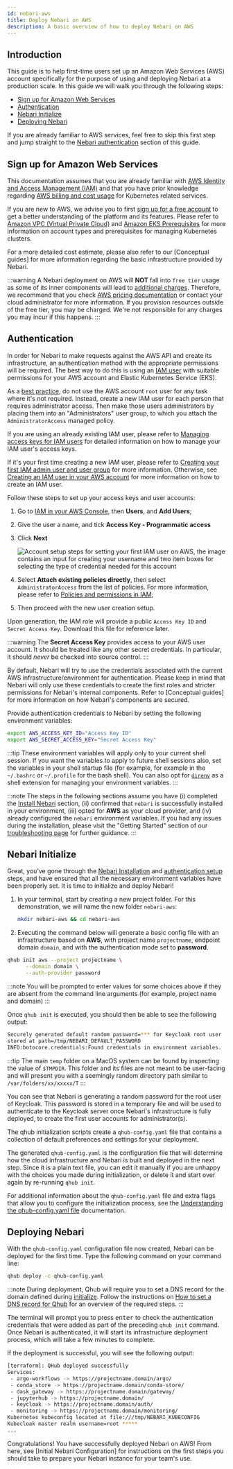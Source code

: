 ```yaml
---
id: nebari-aws
title: Deploy Nebari on AWS
description: A basic overview of how to deploy Nebari on AWS
---
```


## Introduction

This guide is to help first-time users set up an Amazon Web Services (AWS) account specifically for the purpose of using and deploying Nebari at a production scale. In this guide
we will walk you through the following steps:

- [Sign up for Amazon Web Services](#sign-up-for-amazon-web-services)
- [Authentication](#authentication)
- [Nebari Initialize](#nebari-initialize)
- [Deploying Nebari](#deploying-nebari)

If you are already familiar to AWS services, feel free to skip this first step and jump straight to the [Nebari authentication](#authentication) section of this guide.

## Sign up for Amazon Web Services

This documentation assumes that you are already familiar with [AWS Identity and Access Management (IAM)](https://docs.aws.amazon.com/IAM/latest/UserGuide/introduction.html) and
that you have prior knowledge regarding [AWS billing and cost usage](https://aws.amazon.com/eks/pricing/) for Kubernetes related services.

If you are new to AWS, we advise you to first [sign up for a free account](https://aws.amazon.com/free/free-tier/) to get a better understanding of the platform and its features.
Please refer to [Amazon VPC (Virtual Private Cloud)](https://aws.amazon.com/vpc/?nc1=h_ls) and
[Amazon EKS Prerequisites](https://docs.aws.amazon.com/eks/latest/userguide/getting-started-console.html#eks-prereqs) for more information on account types and prerequisites for
managing Kubernetes clusters.

<!-- TODO: add link to conceptual guide -->

For a more detailed cost estimate, please also refer to our \[Conceptual guides\] for more information regarding the basic infrastructure provided by Nebari.

:::warning
A Nebari deployment on AWS will **NOT** fall into `free tier` usage as some of its inner components will lead to [additional charges](https://aws.amazon.com/eks/pricing/). Therefore, we recommend that you check [AWS pricing documentation](https://aws.amazon.com/ec2/pricing/) or contact your
cloud administrator for more information. If you provision resources outside of the free tier, you may be charged. We're not responsible for any charges you may incur if this
happens.
:::

## Authentication

In order for Nebari to make requests against the AWS API and create its infrastructure, an authentication method with the appropriate permissions will be required. The best way
to do this is using an [IAM user](https://docs.aws.amazon.com/IAM/latest/UserGuide/introduction.html) with suitable permissions for your AWS account and Elastic Kubernetes Service (EKS).

As a [best practice](https://docs.aws.amazon.com/IAM/latest/UserGuide/best-practices.html#lock-away-credentials), do not use the AWS account `root` user for any task where it's not
required. Instead, create a new IAM user for each person that requires administrator access. Then make those users administrators by placing them into an "Administrators" user
group, to which you attach the `AdministratorAccess` managed policy.

If you are using an already existing IAM user, please refer to
[Managing access keys for IAM users](https://docs.aws.amazon.com/IAM/latest/UserGuide/id_credentials_access-keys.html#Using_CreateAccessKey) for detailed information on how to
manage your IAM user's access keys.

If it's your first time creating a new IAM user, please refer to
[Creating your first IAM admin user and user group](https://docs.aws.amazon.com/IAM/latest/UserGuide/getting-started_create-admin-group.html) for more information. Otherwise, see
[Creating an IAM user in your AWS account](https://docs.aws.amazon.com/IAM/latest/UserGuide/id_users_create.html) for more information on how to create an IAM user.

Follow these steps to set up your access keys and user accounts:

1. Go to [IAM in your AWS Console](https://console.aws.amazon.com/iam/home), then **Users**, and **Add Users**;
2. Give the user a name, and tick **Access Key - Programmatic access**
3. Click **Next**

   ![Account setup steps for setting your first IAM user on AWS, the image contains an input for creating your username and two item boxes for selecting the type of credential needed for this account](/img/how-tos/how-tos-aws-new-iam-user.png "Creating your IAM user account")

4. Select **Attach existing policies directly**, then select `AdministratorAccess` from the list of policies. For more information, please refer to
   [Policies and permissions in IAM](https://docs.aws.amazon.com/IAM/latest/UserGuide/access_policies.html);
5. Then proceed with the new user creation setup.

Upon generation, the IAM role will provide a public `Access Key ID` and `Secret Access Key`. Download this file for reference later.

:::warning
The **Secret Access Key** provides access to your AWS user account. It should be treated like any other secret credentials. In particular, it should _never_ be
checked into source control.
:::

By default, Nebari will try to use the credentials associated with the current AWS infrastructure/environment for authentication. Please keep in mind that Nebari will only use
these credentials to create the first roles and stricter permissions for Nebari's internal components. Refer to \[Conceptual guides\] for more information on how Nebari's
components are secured.

Provide authentication credentials to Nebari by setting the following environment variables:

```bash
export AWS_ACCESS_KEY_ID="Access Key ID"
export AWS_SECRET_ACCESS_KEY="Secret Access Key"
```

:::tip
These environment variables will apply only to your current shell session. If you want the variables to apply to future shell sessions also, set the variables in your shell
startup file (for example, for example in the `~/.bashrc` or `~/.profile` for the bash shell). You can also opt for [`direnv`](https://direnv.net/) as a shell extension for managing your environment variables.
:::

:::note
The steps in the following sections assume you have (i) completed the [Install Nebari](/getting-started/installing-nebari) section, (ii) confirmed that `nebari` is successfully
installed in your environment, (iii) opted for **AWS** as your cloud provider, and (iv) already configured the `nebari` environment variables. If you had any issues during the
installation, please visit the "Getting Started" section of our [troubleshooting page](/troubleshooting) for further guidance.
:::

## Nebari Initialize

Great, you’ve gone through the [Nebari Installation](/getting-started/installing-nebari.md) and [authentication setup](#authentication) steps, and have ensured that all the necessary
environment variables have been properly set. It is time to initialize and deploy Nebari!

1. In your terminal, start by creating a new project folder. For this demonstration, we will name the new folder `nebari-aws`:

   ```bash
   mkdir nebari-aws && cd nebari-aws
   ```

2. Executing the command below will generate a basic config file with an infrastructure based on **AWS**, with project name `projectname`, endpoint domain `domain`, and with the authentication mode set to **password**.

```bash
qhub init aws --project projectname \
	  --domain domain \
	  --auth-provider password
```

:::note
You will be prompted to enter values for some choices above if they are absent from the command line arguments (for example, project name and domain)
:::

Once `qhub init` is executed, you should then be able to see the following output:

```bash
Securely generated default random password=*** for Keycloak root user
stored at path=/tmp/NEBARI_DEFAULT_PASSWORD
INFO:botocore.credentials:Found credentials in environment variables.
```

:::tip
The main `temp` folder on a MacOS system can be found by inspecting the value of `$TMPDIR`. This folder and its files are not meant to be user-facing and will present you
with a seemingly random directory path similar to `/var/folders/xx/xxxxx/T`
:::

You can see that Nebari is generating a random password for the root user of Keycloak. This password is stored in a temporary file and will be used to authenticate to the Keycloak
server once Nebari's infrastructure is fully deployed, to create the first user accounts for administrator(s).

The qhub initialization scripts create a `qhub-config.yaml` file that contains a collection of default preferences and settings for your deployment.

The generated `qhub-config.yaml` is the configuration file that will determine how the cloud infrastructure and Nebari is built and deployed in the next step.
Since it is a plain text file, you can edit it manually if you are unhappy with the choices you made during initialization, or delete it and start over again by re-running `qhub init`.

For additional information about the `qhub-config.yaml` file and extra flags that allow you to configure the initialization process, see the
[Understanding the qhub-config.yaml file](/tutorials) documentation.

## Deploying Nebari

With the `qhub-config.yaml` configuration file now created, Nebari can be deployed for the first time. Type the following command on your command line:

```bash
qhub deploy -c qhub-config.yaml
```

:::note
During deployment, Qhub will require you to set a DNS record for the domain defined during [initialize](/how-tos/nebari-aws#nebari-initialize). Follow the instructions on [How to set a DNS record for Qhub](/how-tos/domain-registry) for an overview of the required steps.
:::

The terminal will prompt you to press <kbd>enter</kbd> to check the authentication credentials that were added as part of the preceding `qhub init` command. Once Nebari is
authenticated, it will start its infrastructure deployment process, which will take a few minutes to complete.

If the deployment is successful, you will see the following output:

```bash
[terraform]: QHub deployed successfully
Services:
 - argo-workflows -> https://projectname.domain/argo/
 - conda_store -> https://projectname.domain/conda-store/
 - dask_gateway -> https://projectname.domain/gateway/
 - jupyterhub -> https://projectname.domain/
 - keycloak -> https://projectname.domain/auth/
 - monitoring -> https://projectname.domain/monitoring/
Kubernetes kubeconfig located at file:///tmp/NEBARI_KUBECONFIG
Kubecloak master realm username=root *****
...
```

Congratulations! You have successfully deployed Nebari on AWS! From here, see \[Initial Nebari Configuration\] for instructions on the first steps you should take to prepare your
Nebari instance for your team's use.
